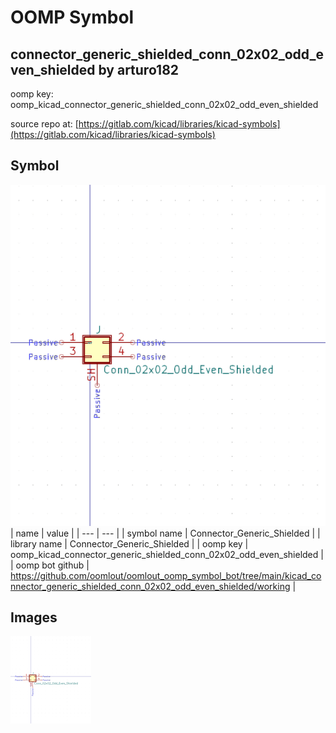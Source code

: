 # OOMP Symbol  
## connector_generic_shielded_conn_02x02_odd_even_shielded  by arturo182  
  
oomp key: oomp_kicad_connector_generic_shielded_conn_02x02_odd_even_shielded  
  
source repo at: [https://gitlab.com/kicad/libraries/kicad-symbols](https://gitlab.com/kicad/libraries/kicad-symbols)  
## Symbol  
  
[![working.png](working_600.png)](working.png)  
| name | value | 
| --- | --- | 
| symbol name | Connector_Generic_Shielded | 
| library name | Connector_Generic_Shielded | 
| oomp key | oomp_kicad_connector_generic_shielded_conn_02x02_odd_even_shielded | 
| oomp bot github | https://github.com/oomlout/oomlout_oomp_symbol_bot/tree/main/kicad_connector_generic_shielded_conn_02x02_odd_even_shielded/working | 
## Images  
  
[![working.png](working_140.png)](working.png)  
